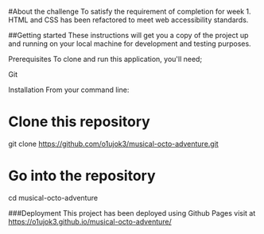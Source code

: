 #About the challenge
To satisfy the requirement of completion for week 1.
HTML and CSS has been refactored to meet web accessibility standards.

##Getting started
These instructions will get you a copy of the project up and running on your local machine for development and testing purposes.

Prerequisites
To clone and run this application, you'll need;

Git

Installation
From your command line:

# Clone this repository

git clone https://github.com/o1ujok3/musical-octo-adventure.git

# Go into the repository

cd musical-octo-adventure

###Deployment
This project has been deployed using Github Pages visit at https://o1ujok3.github.io/musical-octo-adventure/


